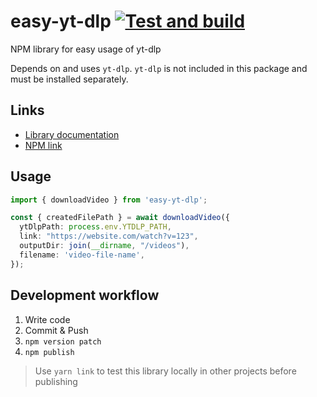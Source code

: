 # easy-yt-dlp [![Test and build](https://github.com/Angael/easy-yt-dlp/actions/workflows/node.js.yml/badge.svg?branch=master)](https://github.com/Angael/easy-yt-dlp/actions/workflows/node.js.yml)

NPM library for easy usage of yt-dlp

Depends on and uses `yt-dlp`. `yt-dlp` is not included in this package and must be installed separately.

## Links

- [Library documentation](docs/README.md)
- [NPM link](https://www.npmjs.com/package/easy-yt-dlp)

## Usage

```ts
import { downloadVideo } from 'easy-yt-dlp';

const { createdFilePath } = await downloadVideo({
  ytDlpPath: process.env.YTDLP_PATH,
  link: "https://website.com/watch?v=123",
  outputDir: join(__dirname, "/videos"),
  filename: 'video-file-name',
});
```



## Development workflow

1. Write code
2. Commit & Push
3. `npm version patch`
4. `npm publish`

> Use `yarn link` to test this library locally in other projects before publishing
> 
